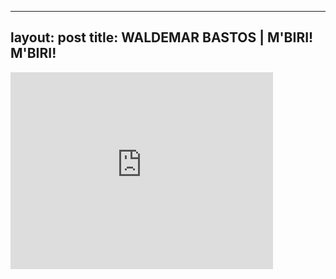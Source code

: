 

---
layout: post
title: WALDEMAR BASTOS | M'BIRI! M'BIRI!
---


<iframe width="420" height="315" src="http://www.youtube.com/embed/yfvJipgSeek" frameborder="0" allowfullscreen></iframe>

